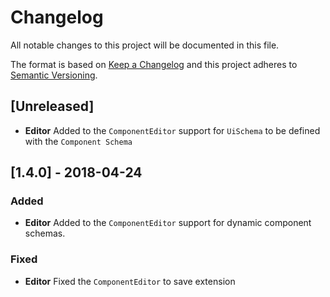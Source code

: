 # Changelog

All notable changes to this project will be documented in this file.

The format is based on [Keep a Changelog](http://keepachangelog.com/en/1.0.0/)
and this project adheres to [Semantic Versioning](http://semver.org/spec/v2.0.0.html).

## [Unreleased]

* **Editor** Added to the `ComponentEditor` support for `UiSchema` to be defined with the `Component Schema`

## [1.4.0] - 2018-04-24

### Added

* **Editor** Added to the `ComponentEditor` support for dynamic component schemas.

### Fixed

* **Editor** Fixed the `ComponentEditor` to save extension